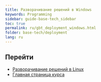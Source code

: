 ```yaml
---
title: Разворачивание решений в Windows
keywords: Programming
sidebar: guide-base-tech_sidebar
toc: true
permalink: ru/gbt_deployment_windows.html
folder: base-tech/deployment
lang: ru
---
```

## Перейти
* [Разворачивание решений в Linux](gbt_deployment_linux.html)
* [Главная страница курса](gbt_landing-page.html)
